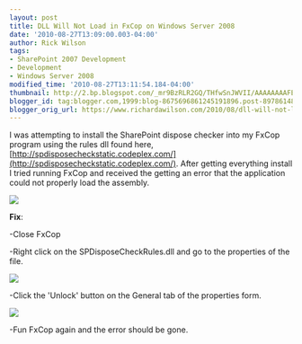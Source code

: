 ```yaml
---
layout: post
title: DLL Will Not Load in FxCop on Windows Server 2008
date: '2010-08-27T13:09:00.003-04:00'
author: Rick Wilson
tags:
- SharePoint 2007 Development
- Development
- Windows Server 2008
modified_time: '2010-08-27T13:11:54.184-04:00'
thumbnail: http://2.bp.blogspot.com/_mr9BzRLR2GQ/THfwSnJWVII/AAAAAAAAFEk/98VzGSUc-tw/s72-c/dllnoload1.jpg
blogger_id: tag:blogger.com,1999:blog-8675696861245191896.post-8978614873606189430
blogger_orig_url: https://www.richardawilson.com/2010/08/dll-will-not-load-using-server-2008.html
---
```


I was attempting to install the SharePoint dispose checker into my FxCop program using the rules dll found here, [http://spdisposecheckstatic.codeplex.com/](http://spdisposecheckstatic.codeplex.com/).  After getting everything install I tried running FxCop and received the getting an error that the application could not properly load the assembly.

[![](http://2.bp.blogspot.com/_mr9BzRLR2GQ/THfwSnJWVII/AAAAAAAAFEk/98VzGSUc-tw/s400/dllnoload1.jpg)](http://2.bp.blogspot.com/_mr9BzRLR2GQ/THfwSnJWVII/AAAAAAAAFEk/98VzGSUc-tw/s1600/dllnoload1.jpg)

**Fix**: 

-Close FxCop

-Right click on the SPDisposeCheckRules.dll and go to the properties of the file.

[![](http://2.bp.blogspot.com/_mr9BzRLR2GQ/THfwQPbYE6I/AAAAAAAAFEU/psi_0NXdTJQ/s320/dllnoload2.jpg)](http://2.bp.blogspot.com/_mr9BzRLR2GQ/THfwQPbYE6I/AAAAAAAAFEU/psi_0NXdTJQ/s1600/dllnoload2.jpg)

-Click the 'Unlock' button on the General tab of the properties form.

[![](http://3.bp.blogspot.com/_mr9BzRLR2GQ/THfwRtpf1bI/AAAAAAAAFEc/1Nz2nzLmqnU/s320/dllnoload3.jpg)](http://3.bp.blogspot.com/_mr9BzRLR2GQ/THfwRtpf1bI/AAAAAAAAFEc/1Nz2nzLmqnU/s1600/dllnoload3.jpg)

-Fun FxCop again and the error should be gone.

